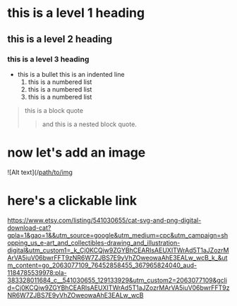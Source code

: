 # this is a level 1 heading

## this is a level 2 heading
### this is a level 3 heading 

- this is a bullet 
  this is an indented line
  1. this is a numbered list 
  2. this is a numbered list 
  3. this is a numbered list 

> this is a block quote 
>> and this is a nested block quote. 

# now let's add an image
![Alt text](/[path/to/img](https://i.etsystatic.com/7867651/r/il/929251/1234114682/il_1588xN.1234114682_1t12.jpg)

# here's a clickable link 
<https://www.etsy.com/listing/541030655/cat-svg-and-png-digital-download-cat?gpla=1&gao=1&&utm_source=google&utm_medium=cpc&utm_campaign=shopping_us_e-art_and_collectibles-drawing_and_illustration-digital&utm_custom1=_k_Cj0KCQjw9ZGYBhCEARIsAEUXITWrAd5T1aJZozrMArVA5iuV06bwrFFT9zNR6W7ZJBS7E9yVhZOweowaAhE3EALw_wcB_k_&utm_content=go_2063077109_76452858455_367965824040_aud-1184785539978:pla-383328011684_c__541030655_129133929&utm_custom2=2063077109&gclid=Cj0KCQjw9ZGYBhCEARIsAEUXITWrAd5T1aJZozrMArVA5iuV06bwrFFT9zNR6W7ZJBS7E9yVhZOweowaAhE3EALw_wcB>
